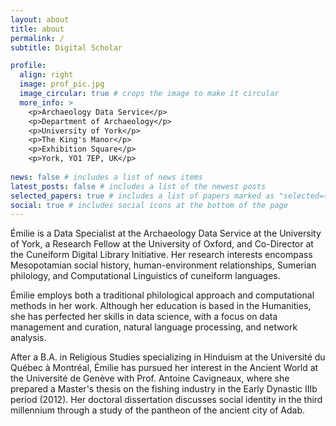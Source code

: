 ```yaml
---
layout: about
title: about
permalink: /
subtitle: Digital Scholar

profile:
  align: right
  image: prof_pic.jpg
  image_circular: true # crops the image to make it circular
  more_info: >
    <p>Archaeology Data Service</p>
    <p>Department of Archaeology</p>
    <p>University of York</p>
    <p>The King's Manor</p>
    <p>Exhibition Square</p> 
    <p>York, YO1 7EP, UK</p>
        
news: false # includes a list of news items
latest_posts: false # includes a list of the newest posts
selected_papers: true # includes a list of papers marked as "selected={true}"
social: true # includes social icons at the bottom of the page
---
```



Émilie is a Data Specialist at the Archaeology Data Service at the University of York, a Research Fellow at the University of Oxford, and Co-Director at the Cuneiform Digital Library Initiative. Her research interests encompass Mesopotamian social history, human-environment relationships, Sumerian philology, and Computational Linguistics of cuneiform languages.
  
Émilie employs both a traditional philological approach and computational methods in her work. Although her education is based in the Humanities, she has perfected her skills in data science, with a focus on data management and curation, natural language processing, and network analysis.
  
After a B.A. in Religious Studies specializing in Hinduism at the Université du Québec à Montréal, Émilie has pursued her interest in the Ancient World at the Université de Genève with Prof. Antoine Cavigneaux, where she prepared a Master's thesis on the fishing industry in the Early Dynastic IIIb period (2012). Her doctoral dissertation discusses social identity in the third millennium through a study of the pantheon of the ancient city of Adab. 
